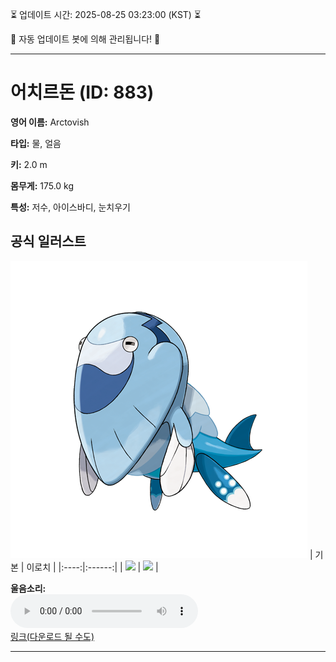 
⏳ 업데이트 시간: 2025-08-25 03:23:00 (KST) ⏳

🤖 자동 업데이트 봇에 의해 관리됩니다! 🤖

---

# 어치르돈 (ID: 883)
**영어 이름:** Arctovish

**타입:** 물, 얼음

**키:** 2.0 m

**몸무게:** 175.0 kg

**특성:** 저수, 아이스바디, 눈치우기

## 공식 일러스트
![](https://raw.githubusercontent.com/PokeAPI/sprites/master/sprites/pokemon/other/official-artwork/883.png)
| 기본 | 이로치 |
|:----:|:------:|
| <img src="http://play.pokemonshowdown.com/sprites/ani/arctovish.gif" width="200"> | <img src="http://play.pokemonshowdown.com/sprites/ani-shiny/arctovish.gif" width="200"> |

**울음소리:**<br><audio controls src="https://raw.githubusercontent.com/PokeAPI/cries/main/cries/pokemon/latest/883.ogg"></audio><br> [링크(다운로드 될 수도)](https://raw.githubusercontent.com/PokeAPI/cries/main/cries/pokemon/latest/883.ogg)


---
